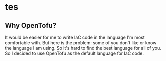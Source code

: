 # tes

## Why OpenTofu?

It would be easier for me to write IaC code in the language I'm most comfortable with. But here is the problem: some of you don't like or know the language I am using. So it's hard to find the best language for all of you. So I decided to use OpenTofu as the default language for IaC code.
